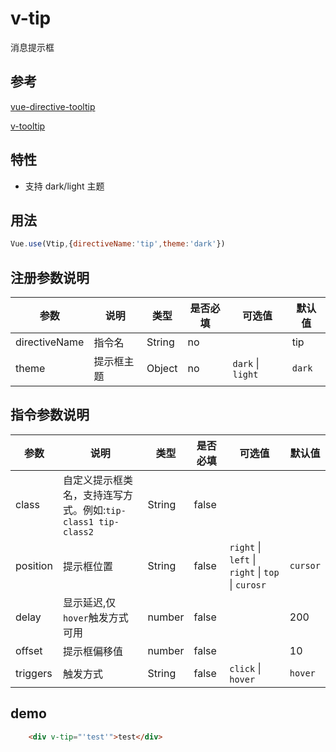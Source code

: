 # v-tip
消息提示框
## 参考
[vue-directive-tooltip](https://github.com/hekigan/vue-directive-tooltip)

[v-tooltip](https://github.com/Akryum/v-tooltip)

## 特性

- 支持 dark/light 主题

## 用法

```js
Vue.use(Vtip,{directiveName:'tip',theme:'dark'})
```

## 注册参数说明

| 参数          | 说明       | 类型   | 是否必填 | 可选值            | 默认值 |
| ------------- | ---------- | ------ | -------- | ----------------- | ------ |
| directiveName | 指令名     | String | no       |                   | tip    |
| theme         | 提示框主题 | Object | no       | `dark` \| `light` | `dark` |


## 指令参数说明

| 参数     | 说明         | 类型   | 是否必填 | 可选值                                                      | 默认值   |
| -------- | ------------ | ------ | -------- | ----------------------------------------------------------- | -------- |
| class | 自定义提示框类名，支持连写方式。例如:`tip-class1 tip-class2` | String | false |||
| position | 提示框位置   | String | false    | `right` \| `left` \| `right` \| `top` \| `curosr` | `cursor` |
| delay    | 显示延迟,仅`hover`触发方式可用 | number | false    |                                                             | 200      |
| offset   | 提示框偏移值 | number | false    |                                                             | 10       |
| triggers | 触发方式     | String | false    | `click` \| `hover`                                          | `hover`  |
## demo

```html
    <div v-tip="'test'">test</div>
```

